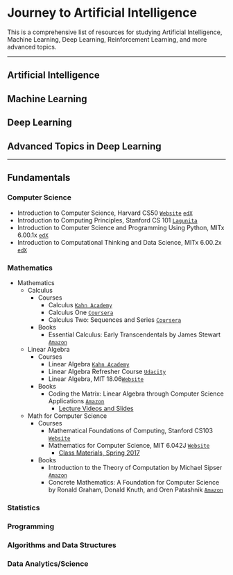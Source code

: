 # Journey to Artificial Intelligence
This is a comprehensive list of resources for studying Artificial Intelligence, Machine Learning, Deep Learning, Reinforcement Learning, and more advanced topics.

---

## Artificial Intelligence

## Machine Learning

## Deep Learning

## Advanced Topics in Deep Learning

---

## Fundamentals

### Computer Science
- Introduction to Computer Science, Harvard CS50 [`Website`](https://cs50.harvard.edu/) [`edX`](https://www.edx.org/course/introduction-computer-science-harvardx-cs50x)
- Introduction to Computing Principles, Stanford CS 101 [`Lagunita`](http://online.stanford.edu/course/computer-science-101-self-paced)
- Introduction to Computer Science and Programming Using Python, MITx 6.00.1x [`edX`](https://www.edx.org/course/introduction-computer-science-mitx-6-00-1x-10)
- Introduction to Computational Thinking and Data Science, MITx 6.00.2x [`edX`](https://www.edx.org/course/introduction-computational-thinking-data-mitx-6-00-2x-5)

### Mathematics
- Mathematics
  - Calculus
    - Courses
      - Calculus [`Kahn Academy`](https://www.khanacademy.org/math/calculus-home)
      - Calculus One [`Coursera`](https://www.coursera.org/learn/calculus1)
      - Calculus Two: Sequences and Series [`Coursera`](https://www.coursera.org/learn/advanced-calculus)
    - Books
      - Essential Calculus: Early Transcendentals by James Stewart [`Amazon`](https://www.amazon.com/Essential-Calculus-Transcendentals-James-Stewart/dp/1133112285/ref=sr_1_4?ie=UTF8&qid=1492632448&sr=8-4&keywords=Essential+Calculus+by+James+Stewart)
  - Linear Algebra
    - Courses
      - Linear Algebra [`Kahn Academy`](https://www.khanacademy.org/math/linear-algebra)
      - Linear Algebra Refresher Course [`Udacity`](https://www.udacity.com/course/linear-algebra-refresher-course--ud953)
      - Linear Algebra, MIT 18.06[`Website`](https://ocw.mit.edu/courses/mathematics/18-06-linear-algebra-spring-2010/)
    - Books
      - Coding the Matrix: Linear Algebra through Computer Science Applications [`Amazon`](https://www.amazon.com/Coding-Matrix-Algebra-Applications-Computer/dp/0615880991/ref=sr_1_1?ie=UTF8&qid=1492662456&sr=8-1&keywords=Coding+the+Matrix%3A+Linear+Algebra+through+Computer+Science+Applications)
        - [Lecture Videos and Slides](http://cs.brown.edu/courses/cs053/current/index.htm)
  - Math for Computer Science
    - Courses
      - Mathematical Foundations of Computing, Stanford CS103 [`Website`](http://web.stanford.edu/class/cs103/)
      - Mathematics for Computer Science, MIT 6.042J [`Website`](https://ocw.mit.edu/courses/electrical-engineering-and-computer-science/6-042j-mathematics-for-computer-science-spring-2015/index.htm)
        - [Class Materials, Spring 2017](https://learning-modules.mit.edu/materials/index.html?uuid=/course/6/sp17/6.042#materials)
    - Books
      - Introduction to the Theory of Computation by Michael Sipser [`Amazon`](https://www.amazon.com/Introduction-Theory-Computation-Michael-Sipser/dp/113318779X/ref=sr_1_1?ie=UTF8&qid=1492662562&sr=8-1&keywords=Introduction+to+the+Theory+of+Computation+by+Michael+Sipser)
      - Concrete Mathematics: A Foundation for Computer Science by Ronald Graham, Donald Knuth, and Oren Patashnik [`Amazon`](https://www.amazon.com/Concrete-Mathematics-Foundation-Computer-Science/dp/0201558025/ref=sr_1_1?ie=UTF8&qid=1492662613&sr=8-1&keywords=Concrete+Mathematics%3A+A+Foundation+for+Computer+Science+by+Ronald+Graham%2C+Donald+Knuth%2C+and+Oren+Patashnik)

### Statistics

### Programming

### Algorithms and Data Structures

### Data Analytics/Science

